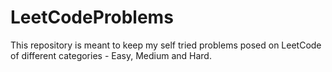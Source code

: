 # LeetCodeProblems
This repository is meant to keep my self tried problems posed on LeetCode of different categories - Easy, Medium and Hard.
